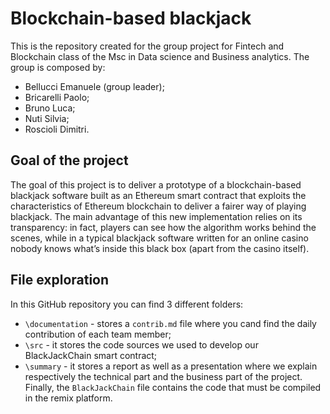 # Blockchain-based blackjack
This is the repository created for the group project for Fintech and Blockchain class of the Msc in Data science and Business analytics. The group is composed by:
- Bellucci Emanuele (group leader);
- Bricarelli Paolo;
- Bruno Luca;
- Nuti Silvia;
- Roscioli Dimitri.

## Goal of the project
The goal of this project is to deliver a prototype of a blockchain-based blackjack software built as an Ethereum smart contract that exploits the characteristics of Ethereum blockchain to deliver a fairer way of playing blackjack. The main advantage of this new implementation relies on its transparency: in fact, players can see how the algorithm works behind the scenes, while in a typical blackjack software written for an online casino nobody knows what’s inside this black box (apart from the casino itself).

## File exploration
 In this GitHub repository you can find 3 different folders:
 - `\documentation` - stores a `contrib.md` file where you cand find the daily contribution of each team member;
 - `\src` -  it stores the code sources we used to develop our BlackJackChain smart contract;
 - `\summary` - it stores a report as well as a presentation where we explain respectively the technical part and the business part of the project.
 Finally, the `BlackJackChain` file contains the code that must be compiled in the remix platform.
